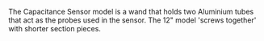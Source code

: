 The Capacitance Sensor model is a wand that holds two Aluminium tubes that act as the probes used in the sensor. The 12" model 'screws together' with shorter section pieces.
